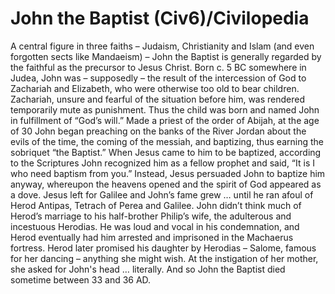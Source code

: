 # John the Baptist (Civ6)/Civilopedia

A central figure in three faiths – Judaism, Christianity and Islam (and even forgotten sects like Mandaeism) – John the Baptist is generally regarded by the faithful as the precursor to Jesus Christ. Born c. 5 BC somewhere in Judea, John was – supposedly – the result of the intercession of God to Zachariah and Elizabeth, who were otherwise too old to bear children. Zachariah, unsure and fearful of the situation before him, was rendered temporarily mute as punishment. Thus the child was born and named John in fulfillment of “God’s will.”
Made a priest of the order of Abijah, at the age of 30 John began preaching on the banks of the River Jordan about the evils of the time, the coming of the messiah, and baptizing, thus earning the sobriquet “the Baptist.” When Jesus came to him to be baptized, according to the Scriptures John recognized him as a fellow prophet and said, “It is I who need baptism from you.” Instead, Jesus persuaded John to baptize him anyway, whereupon the heavens opened and the spirit of God appeared as a dove. Jesus left for Galilee and John’s fame grew … until he ran afoul of Herod Antipas, Tetrach of Perea and Galilee.
John didn’t think much of Herod’s marriage to his half-brother Philip’s wife, the adulterous and incestuous Herodias. He was loud and vocal in his condemnation, and Herod eventually had him arrested and imprisoned in the Machaerus fortress. Herod later promised his daughter by Herodias – Salome, famous for her dancing – anything she might wish. At the instigation of her mother, she asked for John's head … literally. And so John the Baptist died sometime between 33 and 36 AD.